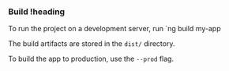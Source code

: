 <!-- .documentation/build/main.md -->
### Build !heading

To run the project on a development server, run
`ng build my-app

The build artifacts are stored in the `dist/` directory.

To build the app to production, use the `--prod` flag.
